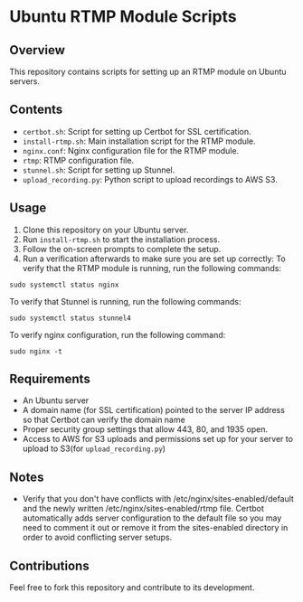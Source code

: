# Ubuntu RTMP Module Scripts

## Overview
This repository contains scripts for setting up an RTMP module on Ubuntu servers.

## Contents
- `certbot.sh`: Script for setting up Certbot for SSL certification.
- `install-rtmp.sh`: Main installation script for the RTMP module.
- `nginx.conf`: Nginx configuration file for the RTMP module.
- `rtmp`: RTMP configuration file.
- `stunnel.sh`: Script for setting up Stunnel.
- `upload_recording.py`: Python script to upload recordings to AWS S3.

## Usage
1. Clone this repository on your Ubuntu server.
2. Run `install-rtmp.sh` to start the installation process.
3. Follow the on-screen prompts to complete the setup.
4. Run a verification afterwards to make sure you are set up correctly:
To verify that the RTMP module is running, run the following commands:
```
sudo systemctl status nginx 
```
To verify that Stunnel is running, run the following commands:
```
sudo systemctl status stunnel4
```
To verify nginx configuration, run the following command:
```
sudo nginx -t
```

## Requirements
- An Ubuntu server
- A domain name (for SSL certification) pointed to the server IP address so that Certbot can verify the domain name
- Proper security group settings that allow 443, 80, and 1935 open. 
- Access to AWS for S3 uploads and permissions set up for your server to upload to S3(for `upload_recording.py`)

## Notes
- Verify that you don't have conflicts with /etc/nginx/sites-enabled/default and the newly written /etc/nginx/sites-enabled/rtmp file. Certbot automatically adds server configuration to the default file so you may need to comment it out or remove it from the sites-enabled directory in order to avoid conflicting server setups. 


## Contributions
Feel free to fork this repository and contribute to its development.






